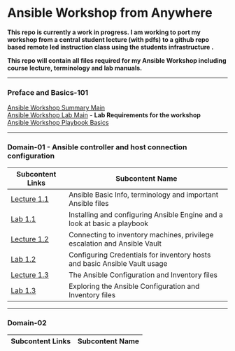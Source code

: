 # Ansible Workshop from Anywhere

**This repo is currently a work in progress. I am working to port my workshop from a central student lecture (with pdfs) to a github repo based remote led instruction class using the students infrastructure .**

**This repo will contain all files required for my Ansible Workshop including course lecture, terminology and lab manuals.**

_____________________________________________
### Preface and Basics-101
[Ansible Workshop Summary Main](/docs/WORKSHOP-MAIN.md#ansible-workshop--ansible-basics)<br>
[Ansible Workshop Lab Main](/docs/LAB-MAIN.md#lab-main) - **Lab Requirements for the workshop**<br>
[Ansible Workshop Playbook Basics](/docs/PLAY-BASICS-MAIN.md)<br>
_____________________________________________
### Domain-01 - Ansible controller and host connection configuration
| Subcontent Links | Subcontent Name |
|------------|-----------------|
|[Lecture 1.1](/docs/LECTURE1.1-MAIN.md)| Ansible Basic Info, terminology and important Ansible files |
|[Lab 1.1 ](/docs/LAB1.1-MAIN.md) | Installing and configuring Ansible Engine and a look at basic a playbook |
|[Lecture 1.2](/docs/LECTURE1.2-MAIN.md)| Connecting to inventory machines, privilege escalation and Ansible Vault |
|[Lab 1.2](/docs/LAB1.2-MAIN.md) | Configuring Credentials for inventory hosts and basic Ansible Vault usage |
|[Lecture 1.3](/docs/LECTURE1.3-MAIN.md)| The Ansible Configuration and Inventory files|
|[Lab 1.3](/docs/LAB1.3-MAIN.md)| Exploring the Ansible Configuration and Inventory files|
_____________________________________________
### Domain-02
| Subcontent Links | Subcontent Name |
|------------|-----------------|



